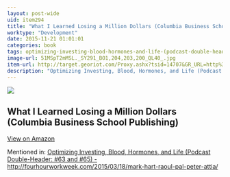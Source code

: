 ```yaml
---
layout: post-wide
uid: item294
title: "What I Learned Losing a Million Dollars (Columbia Business School Publishing)"
worktype: "Development"
date: 2015-11-21 01:01:01
categories: book
tags: optimizing-investing-blood-hormones-and-life-(podcast-double-header:-#63-and-#65)--http://fourhourworkweek.com/2015/03/18/mark-hart-raoul-pal-peter-attia/
image-url: 51MSpT2mMSL._SY291_BO1,204,203,200_QL40_.jpg
item-url: http://target.georiot.com/Proxy.ashx?tsid=14707&GR_URL=http%3A%2F%2Fwww.amazon.com%2FLearned-Million-Columbia-Business-Publishing%2Fdp%2F0231164688
description: "Optimizing Investing, Blood, Hormones, and Life (Podcast Double-Header: #63 and #65) - http://fourhourworkweek.com/2015/03/18/mark-hart-raoul-pal-peter-attia/"
---
```

<a href="http://target.georiot.com/Proxy.ashx?tsid=14707&GR_URL=http%3A%2F%2Fwww.amazon.com%2FLearned-Million-Columbia-Business-Publishing%2Fdp%2F0231164688" target="blank"><img src="../../../../img/thumbs/51MSpT2mMSL._SY291_BO1,204,203,200_QL40_.jpg" class="prod-img"></a>
<h2>What I Learned Losing a Million Dollars (Columbia Business School Publishing)</h2>
<p><a class="btn btn-primary" href="http://target.georiot.com/Proxy.ashx?tsid=14707&GR_URL=http%3A%2F%2Fwww.amazon.com%2FLearned-Million-Columbia-Business-Publishing%2Fdp%2F0231164688" target="blank">View on Amazon</a><p>
<p>Mentioned in: <a href="http://fourhourworkweek.com/2015/03/18/mark-hart-raoul-pal-peter-attia/" target="blank">Optimizing Investing, Blood, Hormones, and Life (Podcast Double-Header: #63 and #65) - http://fourhourworkweek.com/2015/03/18/mark-hart-raoul-pal-peter-attia/</a></p>
